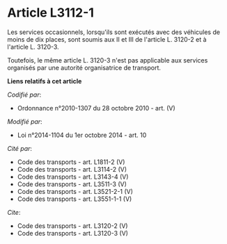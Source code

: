 # Article L3112-1

Les services occasionnels, lorsqu'ils sont exécutés avec des véhicules de moins de dix places, sont soumis aux II et III de
l'article L. 3120-2 et à l'article L. 3120-3. 

Toutefois, le même article L. 3120-3 n'est pas applicable aux services organisés par une autorité organisatrice de transport.

**Liens relatifs à cet article**

_Codifié par_:

  - Ordonnance n°2010-1307 du 28 octobre 2010 - art. (V)

_Modifié par_:

  - Loi n°2014-1104 du 1er octobre 2014 - art. 10

_Cité par_:

  - Code des transports - art. L1811-2 (V)
  - Code des transports - art. L3114-2 (V)
  - Code des transports - art. L3143-4 (V)
  - Code des transports - art. L3511-3 (V)
  - Code des transports - art. L3521-2-1 (V)
  - Code des transports - art. L3551-1-1 (V)

_Cite_:

  - Code des transports - art. L3120-2 (V)
  - Code des transports - art. L3120-3 (V)
